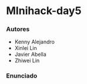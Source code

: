# MInihack-day5

### Autores 

- Kenny Alejandro
- Xinlei Lin
- Javier Abella
- Zhiwei Lin

### Enunciado
